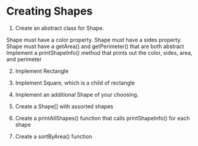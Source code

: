# Creating Shapes

1. Create an abstract class for Shape. 

Shape must have a color property.
Shape must have a sides property.
Shape must have a getArea() and getPerimeter() that are both abstract
Implement a printShapeInfo() method that prints out the color, sides, area, and perimeter

2. Implement Rectangle

3. Implement Square, which is a child of rectangle

4. Implement an additional Shape of your choosing.

5. Create a Shape[] with assorted shapes

6. Create a printAllShapes() function that calls printShapeInfo() for each shape

7. Create a sortByArea() function
